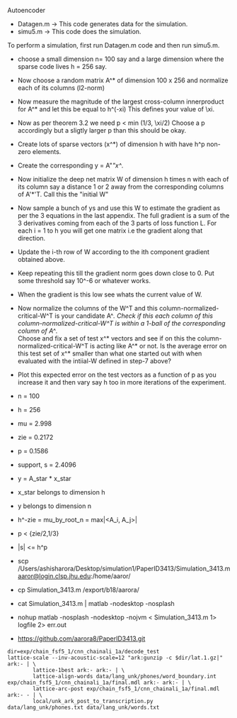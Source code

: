 Autoencoder
- Datagen.m -> This code generates data for the  simulation.
- simu5.m -> This code does the simulation.

To perform a simulation, first run Datagen.m code and then run simu5.m.

- choose a small dimension n= 100 say and a large dimension where the sparse code lives h = 256 say. 
- Now choose a random matrix A^* of dimension 100 x 256 and normalize each of its columns (l2-norm)
- Now measure the magnitude of the largest cross-column innerproduct for A^* and let this be equal to h^(-xi) 
  This defines your value of \xi. 
- Now as per theorem 3.2 we need p < min (1/3, \xi/2) 
  Choose a p accordingly but a sligtly larger p than this should be okay. 
 - Create lots of sparse vectors (x^*) of dimension h with have h^p non-zero elements.
- Create the corresponding y = A"*"x^*. 
- Now initialize the deep net matrix W of dimension h times n with each of its column say a distance 1 or 2 away from the corresponding columns of A'*'T. Call this the "initial W" 
-  Now sample a bunch of ys and use this W to estimate the gradient as per the 3 equations in the last appendix. 
   The full gradient is a sum of the 3 derivatives coming from each of the 3 parts of loss function L. 
  For each i = 1 to h you will get one matrix i.e the gradient along that direction.  
-   Update the i-th row of W according to the ith component gradient obtained above.
- Keep repeating this till the gradient norm goes down close to 0. Put some threshold say 10^-6 or whatever works. 
- When the gradient is this low see whats the current value of W. 
 - Now normalize the columns of the W^T and this column-normalized-critical-W^T is your candidate A^*.
   Check if this each column of this column-normalized-critical-W^T is within a 1-ball of the corresponding column of A^*.    
   Choose and fix a set of test x^* vectors and see if on this the column-normalized-critical-W^T is acting like A^* or not.
   Is the average error on this test set of x^* smaller than what one started out with when evaluated with the intiial-W defined in step-7 above? 
- Plot this expected error on the test vectors as a function of p as you increase it and then vary say h too in more iterations of the experiment. 


- n = 100
- h = 256
- mu = 2.998
- zie = 0.2172
- p = 0.1586
- support, s = 2.4096

- y = A_star * x_star
- x_star belongs to dimension h
- y belongs to dimension n

- h^-zie = mu_by_root_n = max|<A_i, A_j>|
- p < {zie/2,1/3}
- |s| <= h^p

- scp /Users/ashisharora/Desktop/simulation1/PaperID3413/Simulation_3413.m aaror@login.clsp.jhu.edu:/home/aaror/
- cp Simulation_3413.m /export/b18/aarora/
- cat Simulation_3413.m | matlab -nodesktop -nosplash
- nohup matlab -nosplash -nodesktop -nojvm < Simulation_3413.m 1> logfile 2> err.out
- https://github.com/aarora8/PaperID3413.git

```
dir=exp/chain_fsf5_1/cnn_chainali_1a/decode_test
lattice-scale --inv-acoustic-scale=12 "ark:gunzip -c $dir/lat.1.gz|" ark:- | \
        lattice-1best ark:- ark:- | \
        lattice-align-words data/lang_unk/phones/word_boundary.int exp/chain_fsf5_1/cnn_chainali_1a/final.mdl ark:- ark:- | \
        lattice-arc-post exp/chain_fsf5_1/cnn_chainali_1a/final.mdl ark:- - | \
        local/unk_ark_post_to_transcription.py data/lang_unk/phones.txt data/lang_unk/words.txt
```
